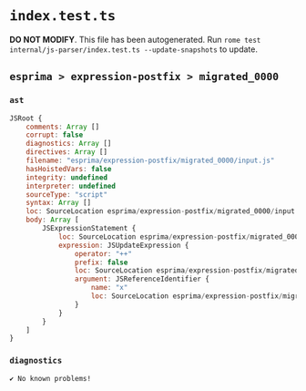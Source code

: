 # `index.test.ts`

**DO NOT MODIFY**. This file has been autogenerated. Run `rome test internal/js-parser/index.test.ts --update-snapshots` to update.

## `esprima > expression-postfix > migrated_0000`

### `ast`

```javascript
JSRoot {
	comments: Array []
	corrupt: false
	diagnostics: Array []
	directives: Array []
	filename: "esprima/expression-postfix/migrated_0000/input.js"
	hasHoistedVars: false
	integrity: undefined
	interpreter: undefined
	sourceType: "script"
	syntax: Array []
	loc: SourceLocation esprima/expression-postfix/migrated_0000/input.js 1:0-2:0
	body: Array [
		JSExpressionStatement {
			loc: SourceLocation esprima/expression-postfix/migrated_0000/input.js 1:0-1:3
			expression: JSUpdateExpression {
				operator: "++"
				prefix: false
				loc: SourceLocation esprima/expression-postfix/migrated_0000/input.js 1:0-1:3
				argument: JSReferenceIdentifier {
					name: "x"
					loc: SourceLocation esprima/expression-postfix/migrated_0000/input.js 1:0-1:1 (x)
				}
			}
		}
	]
}
```

### `diagnostics`

```
✔ No known problems!

```
